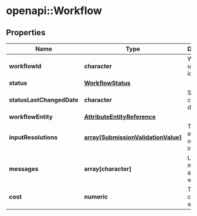 # openapi::Workflow


## Properties
Name | Type | Description | Notes
------------ | ------------- | ------------- | -------------
**workflowId** | **character** | Workflow unique identifier | [optional] 
**status** | [**WorkflowStatus**](WorkflowStatus.md) |  | [optional] 
**statusLastChangedDate** | **character** | Status last-changed date | [optional] 
**workflowEntity** | [**AttributeEntityReference**](AttributeEntityReference.md) |  | [optional] 
**inputResolutions** | [**array[SubmissionValidationValue]**](SubmissionValidationValue.md) | The evaluation of each input | [optional] 
**messages** | **array[character]** | List of messages about this workflow | [optional] 
**cost** | **numeric** | The run cost of this workflow | [optional] 


